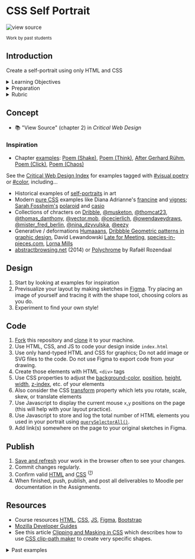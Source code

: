 
# CSS Self Portrait

![view source](assets/img/portraits.png)

<sup>Work by past students</sup>



## Introduction

Create a self-portrait using only HTML and CSS

<details>
<summary>Learning Objectives</summary>

Students who complete this assignment will be able to:

- Recall the different values of the CSS `position` property and appropriate uses for each
- Describe the CSS box model and its components
- Compare methods for changing the color of web elements with CSS
- Use HTML, CSS, JS to code a web page with a creative self-portrait

</details>

<details>
<summary>Preparation</summary>

Complete the following to prepare for this assignment. See [Resources](#resources) for additional information as needed.

- Figma Tutorial: [Pen Tool Basics & Vector Networks](https://www.youtube.com/watch?v=5x2uHUB_pzw) (3:47)
- [Codecademy: JS 1-1 Introduction to Javascript](https://www.codecademy.com/learn/introduction-to-javascript) (1–8)
- [Codecademy: CSS 2-1 The Box Model](https://www.codecademy.com/learn/learn-css) (1-17)
- [Codecademy: CSS 2-2 Changing the Box Model](https://www.codecademy.com/learn/learn-css) (1-5)
- [Codecademy: CSS 3-1 Display and Positioning](https://www.codecademy.com/learn/learn-css) (1-12)
- Quiz 2 - Document Standards
- Course content listed on the schedule

</details>

<details>
<summary>Rubric</summary>
See Moodle.
</details>



## Concept

- 📚 "View Source" (chapter 2) in *Critical Web Design*




### Inspiration

- Chapter [examples](https://omundy.github.io/critical-web-design-book/#chapter-2-view-source): 
[Poem (Shake)](https://omundy.github.io/critical-web-design-book/02-view-source/examples/poem-shake.html), 
[Poem (Think)](https://omundy.github.io/critical-web-design-book/02-view-source/examples/poem-think.html), 
[After Gerhard Rühm](https://omundy.github.io/critical-web-design-book/02-view-source/examples/after-ruhm.html), 
[Poem (Click)](https://omundy.github.io/critical-web-design-book/02-view-source/examples/poem-click.html), 
[Poem (Chaos)](https://omundy.github.io/critical-web-design-book/02-view-source/examples/poem-chaos.html) 

See the [Critical Web Design Index](https://omundy.github.io/critical-web-design-index/) for examples tagged with [#visual poetry](https://omundy.github.io/critical-web-design-index#visual%20poetry) or [#color](https://omundy.github.io/critical-web-design-index#color), including...

- Historical examples of [self-portraits](https://mymodernmet.com/famous-self-portraits/) in art
- Modern [pure CSS](https://css-art.com/) examples like Diana Adrianne's [francine](https://diana-adrianne.com/purecss-francine/) and [vignes](https://diana-adrianne.com/purecss-vignes/);  [Sarah Fossheim's](https://fossheim.io/) [polaroid](https://css-art.com/polaroid-camera-in-css/) and [casio](https://css-art.com/casiopt-1-css/) 
- Collections of chracters on [Dribble](https://dribbble.com/search/flat%20characters), [@musketon](https://www.instagram.com/musketon/), [@thomcat23](https://www.instagram.com/thomcat23/), [@thomas_danthony](https://www.instagram.com/thomas_danthony/), [@vector.mob](https://www.instagram.com/vector.mob/), [@cecierlich](https://www.instagram.com/cecierlich/), [@owendaveydraws](https://www.instagram.com/owendaveydraws/), [@mister_fred_berlin](https://www.instagram.com/mister_fred_berlin/), [@nina_dzyvulska](https://www.instagram.com/nina_dzyvulska/), [@eezy](https://www.instagram.com/eezy/)
- Generative / deformations [Humaaans](https://www.humaaans.com/), [Dribbble Geometric patterns in graphic design](https://dribbble.com/stories/2020/11/11/simple-geometric-pattern-inspiration), David Lewandowski [Late for Meeting](https://vimeo.com/78424222), [species-in-pieces.com](http://species-in-pieces.com/), [Lorna Mills](https://www.instagram.com/lorna.mills/?hl=en)
- [abstractbrowsing.net](http://www.abstractbrowsing.net) (2014) or [Polychrome](https://www.instagram.com/p/ChcOtIDrWOw/?hl=en) by Rafaël Rozendaal




## Design

1. Start by looking at examples for inspiration
1. Previsualize your layout by making sketches in [Figma](https://www.youtube.com/watch?v=AJK9NBGL5Bk). Try placing an image of yourself and tracing it with the shape tool, choosing colors as you do. 
1. Experiment to find your own style!


## Code

1. [Fork](https://docs.github.com/en/get-started/quickstart/fork-a-repo#forking-a-repository) this repository and [clone](https://docs.github.com/en/get-started/quickstart/fork-a-repo#cloning-your-forked-repository) it to your machine.
1. Use HTML, CSS, and JS to code your design inside `index.html`
1. Use only hand-typed HTML and CSS for graphics; Do not add image or SVG files to the code. Do not use Figma to export code from your drawing.
1. Create those elements with HTML `<div>` tags
1. Use CSS properties to adjust the [background-color](https://developer.mozilla.org/en-US/docs/Web/CSS/background-color), [position](https://developer.mozilla.org/en-US/docs/Web/CSS/position), [height](https://developer.mozilla.org/en-US/docs/Web/CSS/height), [width](https://developer.mozilla.org/en-US/docs/Web/CSS/width), [z-index](https://developer.mozilla.org/en-US/docs/Web/CSS/z-index), etc. of your elements
1. Also consider the CSS [transform](https://developer.mozilla.org/en-US/docs/Web/CSS/transform) property which lets you rotate, scale, skew, or translate elements
1. Use Javascript to display the current mouse `x`,`y` positions on the page (this will help with your layout practice).
1. Use Javascript to store and log the total number of HTML elements you used in your portrait using [`querySelectorAll()`](https://developer.mozilla.org/en-US/docs/Web/API/Document/querySelectorAll).
1. Add link(s) somewhere on the page to your original sketches in Figma.


## Publish

1. [Save and refresh](https://github.com/omundy/learn-computing/blob/main/topics/keyboard-shortcuts.md#web-development-edit-save-refresh-loop) your work in the browser often to see your changes.
1. Commit changes regularly.
1. Confirm valid [HTML](https://validator.w3.org/) and [CSS](https://jigsaw.w3.org/css-validator/) <sup>([?](https://github.com/omundy/dig245-critical-web-design/blob/main/topics/html-css/css.md#css-validation))</sup>
1. When finished, push, publish, and post all deliverables to Moodle per documentation in the Assignments.



## Resources

- Course resources [HTML](https://github.com/omundy/dig245-critical-web-design/blob/main/topics/html-css/html.md), [CSS](https://github.com/omundy/dig245-critical-web-design/blob/main/topics/html-css/css.md), [JS](https://github.com/omundy/dig245-critical-web-design/blob/main/topics/javascript/javascript.md), [Figma](https://github.com/omundy/dig245-critical-web-design#figma), [Bootstrap](https://github.com/omundy/dig245-critical-web-design#bootstrap)
- [Mozilla Developer Guides](https://developer.mozilla.org/en-US/docs/Web/Guide)
- See this article [Clipping and Masking in CSS](https://css-tricks.com/clipping-masking-css/) which describes how to use [CSS clip-path maker](https://bennettfeely.com/clippy/) to create very specific shapes.




<details>
<summary>Past examples</summary>
  
- 2023
    [Jeremy](https://jeremykemp1.github.io/dig245-css-self-portrait/)
    [David](https://yodering.github.io/dig245-css-self-portrait/)
    [Erika](https://erikan14.github.io/dig245-css-self-portrait/)
- 2022 
    [Zoe](https://zoearen.github.io/dig245-css-self-portrait/)
    [Gaby](https://gasanclimenti.github.io/dig245-css-self-portrait/)
    [Awais](https://awabid.github.io/dig245-css-self-portrait/)
    [Lillian](https://limilano.github.io/dig245-css-self-portrait/)
- 2021
    [Owen](https://jsfiddle.net/ow3n/xnkfLuvz/)
    [Drew](https://drdibble.github.io/dig245-css-self-portrait/)
    [Annelise](https://anclaire.github.io/dig245-css-self-portrait/)
    [Evan](https://evrothman.github.io/dig245-css-self-portrait/)
    [Anh](https://anhhoang1402.github.io/dig245-css-self-portrait/)
    [Erina](https://erlee1.github.io/dig245-css-self-portrait/)
    [Caroline](https://casigl.github.io/dig245-css-self-portrait/)
    [Henry](https://hehowell.github.io/dig245-css-self-portrait/)
- 2017 <!-- https://omundy.wordpress.com/2017/09/18/web-art-box-model-self-portraits-fall-2017/ -->
    [Katie](https://jsfiddle.net/ow3n/yrvsLo9w/)
    [Ted](https://jsfiddle.net/ow3n/1jmzworg/)
    [Lauren](https://jsfiddle.net/ow3n/v1wpkyj4/)
- 2015 <!-- https://omundy.wordpress.com/2015/03/30/web1-spring-2015-self-portrait-highlights/ -->
    [Colson](https://jsfiddle.net/ow3n/k1s4x5fh/)
    [Connor](https://jsfiddle.net/ow3n/rn40ho6z/)
    [Jacob](https://jsfiddle.net/ow3n/t4n2wdp9/)
    [Felicia](https://jsfiddle.net/ow3n/3fpxqosh/)
- 2014 <!-- https://omundy.wordpress.com/2014/10/22/web1-box-model-self-portrait-post-here/ -->
    [Scott](http://jsfiddle.net/ow3n/ozvm215d/)
    [Ashley](http://jsfiddle.net/ow3n/vghc93zw/)
    [Michele](http://jsfiddle.net/ow3n/251dy8mz/)

</details>
